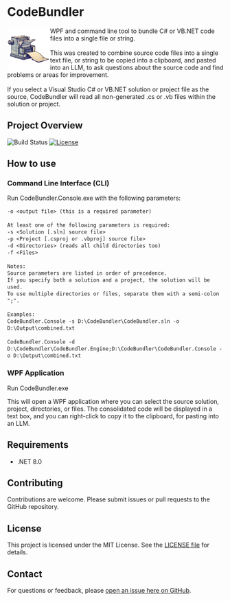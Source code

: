 # CodeBundler
<img align="left" width="100" height="100" style="color:white" src="https://github.com/ScottLilly/CodeBundler/blob/master/CodeBundler/Images/CodeBundler_Transparent.png">
WPF and command line tool to bundle C# or VB.NET code files into a single file or string.<br/><br/>
This was created to combine source code files into a single text file, or string to be copied into a clipboard, and pasted into an LLM, to ask questions about the source code and find problems or areas for improvement.<br/><br/>
If you select a Visual Studio C# or VB.NET solution or project file as the source, CodeBundler will read all non-generated .cs or .vb files within the solution or project.

## Project Overview
![Build Status](https://github.com/ScottLilly/CodeBundler/actions/workflows/ci.yml/badge.svg)
[![License](https://img.shields.io/github/license/ScottLilly/CodeBundler)](https://github.com/ScottLilly/CodeBundler/LICENSE)

## How to use
### Command Line Interface (CLI)
Run CodeBundler.Console.exe with the following parameters:
```
-o <output file> (this is a required parameter)

At least one of the following parameters is required:
-s <Solution [.sln] source file>
-p <Project [.csproj or .vbproj] source file>
-d <Directories> (reads all child directories too)
-f <Files>

Notes:
Source parameters are listed in order of precedence.
If you specify both a solution and a project, the solution will be used.
To use multiple directories or files, separate them with a semi-colon ";".

Examples:
CodeBundler.Console -s D:\CodeBundler\CodeBundler.sln -o D:\Output\combined.txt

CodeBundler.Console -d D:\CodeBundler\CodeBundler.Engine;D:\CodeBundler\CodeBundler.Console -o D:\Output\combined.txt
```
### WPF Application
Run CodeBundler.exe

This will open a WPF application where you can select the source solution, project, directories, or files.
The consolidated code will be displayed in a text box, and you can right-click to copy it to the clipboard, for pasting into an LLM.

## Requirements
- .NET 8.0

## Contributing
Contributions are welcome. Please submit issues or pull requests to the GitHub repository.

## License
This project is licensed under the MIT License. See the [LICENSE file](https://github.com/ScottLilly/CodeBundler/blob/master/LICENSE.txt) for details.

## Contact
For questions or feedback, please [open an issue here on GitHub](https://github.com/ScottLilly/CodeBundler/issues).

